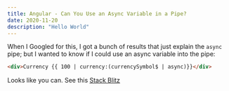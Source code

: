 ```yaml
---
title: Angular - Can You Use an Async Variable in a Pipe?
date: 2020-11-20
description: "Hello World"
---
```


When I Googled for this, I got a bunch of results that just explain the `async` pipe; but I wanted to know if I could use an async variable into the pipe:

```html
<div>Currency {{ 100 | currency:(currencySymbol$ | async)}}</div>
```

Looks like you can. See this [Stack Blitz](https://stackblitz.com/edit/pipe-variable-async?file=src/app/app.component.html)
